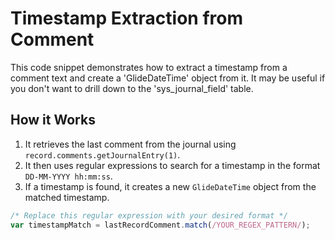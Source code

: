 # Timestamp Extraction from Comment

This code snippet demonstrates how to extract a timestamp from a comment text and create a 'GlideDateTime' object from it.
It may be useful if you don't want to drill down to the 'sys_journal_field' table.

## How it Works

1. It retrieves the last comment from the journal using `record.comments.getJournalEntry(1)`.
2. It then uses regular expressions to search for a timestamp in the format `DD-MM-YYYY hh:mm:ss`.
3. If a timestamp is found, it creates a new `GlideDateTime` object from the matched timestamp.

```javascript
/* Replace this regular expression with your desired format */
var timestampMatch = lastRecordComment.match(/YOUR_REGEX_PATTERN/);
